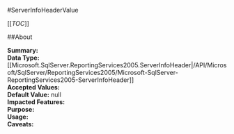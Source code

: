 #ServerInfoHeaderValue

[[_TOC_]]

##About

**Summary:**   
**Data Type:** [[Microsoft.SqlServer.ReportingServices2005.ServerInfoHeader|/API/Microsoft/SqlServer/ReportingServices2005/Microsoft-SqlServer-ReportingServices2005-ServerInfoHeader]]  
**Accepted Values:**   
**Default Value:** null  
**Impacted Features:**   
**Purpose:**   
**Usage:**   
**Caveats:**   

